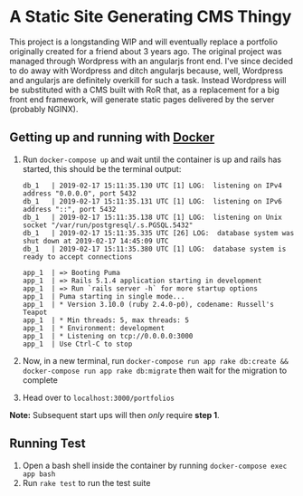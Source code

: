 A Static Site Generating CMS Thingy
====================================

This project is a longstanding WIP and will eventually replace a portfolio originally created for a friend about 3 years ago. The original project was managed through Wordpress with an angularjs front end. I've since decided to do away with Wordpress and ditch angularjs because, well, Wordpress and angularjs are definitely overkill for such a task. Instead Wordpress will be substituted with a CMS built with RoR that, as a replacement for a big front end framework, will generate static pages delivered by the server (probably NGINX).

## Getting up and running with [Docker](https://www.docker.com/)
1. Run `docker-compose up` and wait until the container is up and rails has started, this should be the terminal output:

    ```
    db_1   | 2019-02-17 15:11:35.130 UTC [1] LOG:  listening on IPv4 address "0.0.0.0", port 5432
    db_1   | 2019-02-17 15:11:35.131 UTC [1] LOG:  listening on IPv6 address "::", port 5432
    db_1   | 2019-02-17 15:11:35.138 UTC [1] LOG:  listening on Unix socket "/var/run/postgresql/.s.PGSQL.5432"
    db_1   | 2019-02-17 15:11:35.335 UTC [26] LOG:  database system was shut down at 2019-02-17 14:45:09 UTC
    db_1   | 2019-02-17 15:11:35.380 UTC [1] LOG:  database system is ready to accept connections
    ```

    ```
    app_1  | => Booting Puma
    app_1  | => Rails 5.1.4 application starting in development 
    app_1  | => Run `rails server -h` for more startup options
    app_1  | Puma starting in single mode...
    app_1  | * Version 3.10.0 (ruby 2.4.0-p0), codename: Russell's Teapot
    app_1  | * Min threads: 5, max threads: 5
    app_1  | * Environment: development
    app_1  | * Listening on tcp://0.0.0.0:3000
    app_1  | Use Ctrl-C to stop
    ```

2. Now, in a new terminal, run `docker-compose run app rake db:create && docker-compose run app rake db:migrate` then wait for the migration to complete
3. Head over to `localhost:3000/portfolios`

**Note:** Subsequent start ups will then *only* require **step 1**.

## Running Test
1. Open a bash shell inside the container by running `docker-compose exec app bash`
2. Run `rake test` to run the test suite
